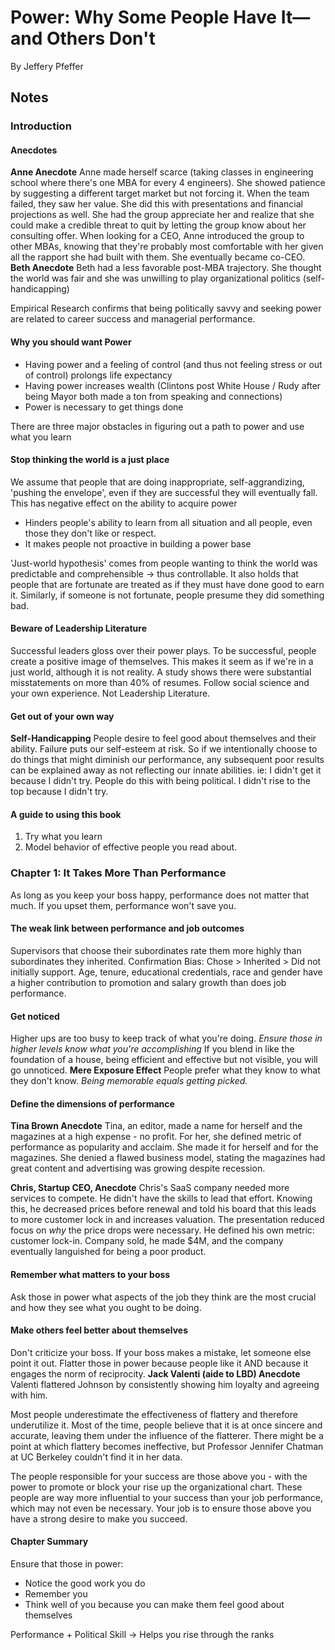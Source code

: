 # Power: Why Some People Have It—and Others Don't
By Jeffery Pfeffer

## Notes


### Introduction

#### Anecdotes
**Anne Anecdote** Anne made herself scarce (taking classes in engineering school where there's one MBA for every 4 engineers). She showed patience by suggesting a different target market but not forcing it. When the team failed, they saw her value. She did this with presentations and financial projections as well. She had the group appreciate her and realize that she could make a credible threat to quit by letting the group know about her consulting offer. When looking for a CEO, Anne introduced the group to other MBAs, knowing that they're probably most comfortable with her given all the rapport she had built with them. She eventually became co-CEO.
**Beth Anecdote** Beth had a less favorable post-MBA trajectory. She thought the world was fair and she was unwilling to play organizational politics (self-handicapping)

Empirical Research confirms that being politically savvy and seeking power are related to career success and managerial performance.

#### Why you should want Power
- Having power and a feeling of control (and thus not feeling stress or out of control) prolongs life expectancy
- Having power increases wealth (Clintons post White House / Rudy after being Mayor both made a ton from speaking and connections)
- Power is necessary to get things done

There are three major obstacles in figuring out a path to power and use what you learn

#### Stop thinking the world is a just place
We assume that people that are doing inappropriate, self-aggrandizing, 'pushing the envelope', even if they are successful they will eventually fall.
This has negative effect on the ability to acquire power
- Hinders people's ability to learn from all situation and all people, even those they don't like or respect.
- It makes people not proactive in building a power base

'Just-world hypothesis' comes from people wanting to think the world was predictable and comprehensible → thus controllable. It also holds that people that are fortunate are treated as if they must have done good to earn it. Similarly, if someone is not fortunate, people presume they did something bad.

#### Beware of Leadership Literature
Successful leaders gloss over their power plays.
To be successful, people create a positive image of themselves. This makes it seem as if we're in a just world, although it is not reality.
A study shows there were substantial misstatements on more than 40% of resumes.
Follow social science and your own experience. Not Leadership Literature.

#### Get out of your own way
**Self-Handicapping** People desire to feel good about themselves and their ability. Failure puts our self-esteem at risk. So if we intentionally choose to do things that might diminish our performance, any subsequent poor results can be explained away as not reflecting our innate abilities.
ie: I didn't get it because I didn't try.
People do this with being political. I didn't rise to the top because I didn't try.

#### A guide to using this book

1. Try what you learn
1. Model behavior of effective people you read about.


### Chapter 1: It Takes More Than Performance
As long as you keep your boss happy, performance does not matter that much. If you upset them, performance won't save you.

#### The weak link between performance and job outcomes
Supervisors that choose their subordinates rate them more highly than subordinates they inherited.
Confirmation Bias: Chose > Inherited > Did not initially support.
Age, tenure, educational credentials, race and gender have a higher contribution to promotion and salary growth than does job performance.

#### Get noticed
Higher ups are too busy to keep track of what you're doing.
*Ensure those in higher levels know what you're accomplishing* If you blend in like the foundation of a house, being efficient and effective but not visible, you will go unnoticed.
**Mere Exposure Effect** People prefer what they know to what they don't know. *Being memorable equals getting picked.*

#### Define the dimensions of performance
**Tina Brown Anecdote** Tina, an editor, made a name for herself and the magazines at a high expense - no profit. For her, she defined metric of performance as popularity and acclaim. She made it for herself and for the magazines. She denied a flawed business model, stating the magazines had great content and advertising was growing despite recession.

**Chris, Startup CEO, Anecdote** Chris's SaaS company needed more services to compete. He didn't have the skills to lead that effort. Knowing this, he decreased prices before renewal and told his board that this leads to more customer lock in and increases valuation. The presentation reduced focus on *why* the price drops were necessary. He defined his own metric: customer lock-in. Company sold, he made $4M, and the company eventually languished for being a poor product.

#### Remember what matters to your boss
Ask those in power what aspects of the job they think are the most crucial and how they see what you ought to be doing.

#### Make others feel better about themselves
Don't criticize your boss. If your boss makes a mistake, let someone else point it out.
Flatter those in power because people like it AND because it engages the norm of reciprocity.
**Jack Valenti (aide to LBD) Anecdote** Valenti flattered Johnson by consistently showing him loyalty and agreeing with him.

Most people underestimate the effectiveness of flattery and therefore underutilize it. Most of the time, people believe that it is at once sincere and accurate, leaving them under the influence of the flatterer. There might be a point at which flattery becomes ineffective, but Professor Jennifer Chatman at UC Berkeley couldn't find it in her data.

The people responsible for your success are those above you - with the power to promote or block your rise up the organizational chart. These people are way more influential to your success than your job performance, which may not even be necessary. Your job is to ensure those above you have a strong desire to make you succeed.

#### Chapter Summary
Ensure that those in power:
- Notice the good work you do
- Remember you
- Think well of you because you can make them feel good about themselves

Performance + Political Skill → Helps you rise through the ranks
